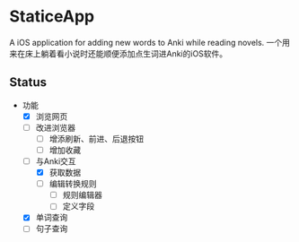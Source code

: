 #  StaticeApp

A iOS application for adding new words to Anki while reading novels.
一个用来在床上躺着看小说时还能顺便添加点生词进Anki的iOS软件。

## Status

- 功能
  - [x] 浏览网页
  - [ ] 改进浏览器
    - [ ] 增添刷新、前进、后退按钮
    - [ ] 增加收藏
  - [ ] 与Anki交互
    - [x] 获取数据
    - [ ] 编辑转换规则
      - [ ] 规则编辑器
      - [ ] 定义字段
  - [x] 单词查询
  - [ ] 句子查询
